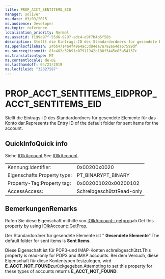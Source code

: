 ```yaml
---
title: PROP_ACCT_SENTITEMS_EID
manager: soliver
ms.date: 03/09/2015
ms.audience: Developer
ms.topic: reference
localization_priority: Normal
ms.assetid: f199a97f-55d6-9297-adc4-e9f7b4b5f58b
description: Stellt die Eintrags-ID des Standardordners für gesendete Elemente für das Konto dar.
ms.openlocfilehash: 24bb4714a4f4964ac3d84ea7a792e64da67599df
ms.sourcegitcommit: 8fe462c32b91c87911942c188f3445e85a54137c
ms.translationtype: MT
ms.contentlocale: de-DE
ms.lasthandoff: 04/23/2019
ms.locfileid: "32327587"
---
```

# <a name="propacctsentitemseid"></a><span data-ttu-id="ff70c-103">PROP_ACCT_SENTITEMS_EID</span><span class="sxs-lookup"><span data-stu-id="ff70c-103">PROP_ACCT_SENTITEMS_EID</span></span>

<span data-ttu-id="ff70c-104">Stellt die Eintrags-ID des Standardordners für gesendete Elemente für das Konto dar.</span><span class="sxs-lookup"><span data-stu-id="ff70c-104">Represents the Entry ID of the default folder for sent items for the account.</span></span> 
  
## <a name="quick-info"></a><span data-ttu-id="ff70c-105">QuickInfo</span><span class="sxs-lookup"><span data-stu-id="ff70c-105">Quick info</span></span>

<span data-ttu-id="ff70c-106">Siehe [IOlkAccount](iolkaccount.md).</span><span class="sxs-lookup"><span data-stu-id="ff70c-106">See [IOlkAccount](iolkaccount.md).</span></span>
  
|||
|:-----|:-----|
|<span data-ttu-id="ff70c-107">Kennung:</span><span class="sxs-lookup"><span data-stu-id="ff70c-107">Identifier:</span></span>  <br/> |<span data-ttu-id="ff70c-108">0x0020</span><span class="sxs-lookup"><span data-stu-id="ff70c-108">0x0020</span></span>  <br/> |
|<span data-ttu-id="ff70c-109">Eigenschafts:</span><span class="sxs-lookup"><span data-stu-id="ff70c-109">Property type:</span></span>  <br/> |<span data-ttu-id="ff70c-110">PT_BINARY</span><span class="sxs-lookup"><span data-stu-id="ff70c-110">PT_BINARY</span></span>  <br/> |
|<span data-ttu-id="ff70c-111">Property-Tag:</span><span class="sxs-lookup"><span data-stu-id="ff70c-111">Property tag:</span></span>  <br/> |<span data-ttu-id="ff70c-112">0x00200102</span><span class="sxs-lookup"><span data-stu-id="ff70c-112">0x00200102</span></span>  <br/> |
|<span data-ttu-id="ff70c-113">Access</span><span class="sxs-lookup"><span data-stu-id="ff70c-113">Access:</span></span>  <br/> |<span data-ttu-id="ff70c-114">Schreibgeschützt</span><span class="sxs-lookup"><span data-stu-id="ff70c-114">Read-only</span></span>  <br/> |
   
## <a name="remarks"></a><span data-ttu-id="ff70c-115">Bemerkungen</span><span class="sxs-lookup"><span data-stu-id="ff70c-115">Remarks</span></span>

<span data-ttu-id="ff70c-116">Rufen Sie diese Eigenschaft mithilfe von [IOlkAccount:: getprop](iolkaccount-getprop.md)ab.</span><span class="sxs-lookup"><span data-stu-id="ff70c-116">Get this property by using [IOlkAccount::GetProp](iolkaccount-getprop.md).</span></span>
  
<span data-ttu-id="ff70c-117">Der Standardordner für gesendete Elemente ist " **Gesendete Elemente**".</span><span class="sxs-lookup"><span data-stu-id="ff70c-117">The default folder for sent items is **Sent Items**.</span></span>
  
<span data-ttu-id="ff70c-118">Diese Eigenschaft ist für POP3-und IMAP-Konten schreibgeschützt.</span><span class="sxs-lookup"><span data-stu-id="ff70c-118">This property is read-only for POP3 and IMAP accounts.</span></span> <span data-ttu-id="ff70c-119">Bei dem Versuch, diese Eigenschaft für diese Kontentypen festzulegen, wird **E_ACCT_NOT_FOUND**zurückgegeben.</span><span class="sxs-lookup"><span data-stu-id="ff70c-119">Attempting to set this property for these types of accounts returns **E_ACCT_NOT_FOUND**.</span></span> 
  


